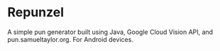 # Repunzel
A simple pun generator built using Java, Google Cloud Vision API, and pun.samueltaylor.org. For Android devices.
